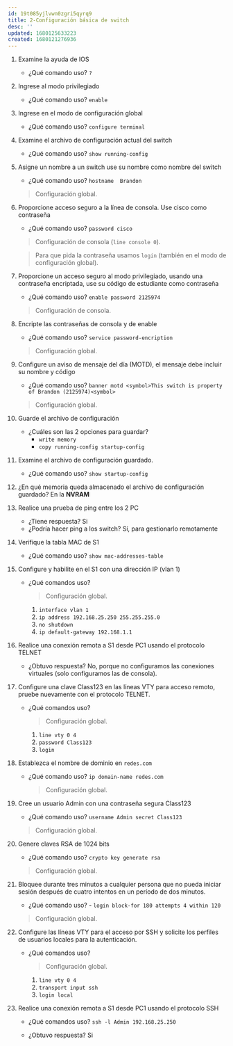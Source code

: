 ```yaml
---
id: 19t085yjlvwn0zgri5qyrq9
title: 2-Configuración básica de switch
desc: ''
updated: 1680125633223
created: 1680121276936
---
```


1. Examine la ayuda de IOS

    - ¿Qué comando uso? `?`

2. Ingrese al modo privilegiado

    - ¿Qué comando uso? `enable`

3. Ingrese en el modo de configuración global

    - ¿Qué comando uso? `configure terminal`

4. Examine el archivo de configuración actual del switch

    - ¿Qué comando uso? `show running-config`

5. Asigne un nombre a un switch use su nombre como nombre del switch

    - ¿Qué comando uso? `hostname  Brandon`

    > Configuración global.

6. Proporcione acceso seguro a la línea de consola. Use cisco como contraseña

    - ¿Qué comando uso? `password cisco`

    > Configuración de consola (`line console 0`).

    > Para que pida la contraseña usamos `login` (también en el modo de configuración global).

7. Proporcione un acceso seguro al modo privilegiado, usando una contraseña encriptada, use su código de estudiante como contraseña

    - ¿Qué comando uso? `enable password 2125974`

    > Configuración de consola.

8. Encripte las contraseñas de consola y de enable

    - ¿Qué comando uso? `service password-encription`

    > Configuración global.

9. Configure un aviso de mensaje del día (MOTD), el mensaje debe incluir su nombre y código

    - ¿Qué comando uso? `banner motd <symbol>This switch is property of Brandon (2125974)<symbol>`

    > Configuración global.

10. Guarde el archivo de configuración

    - ¿Cuáles son las 2 opciones para guardar?
        - `write memory`
        - `copy running-config startup-config`

11. Examine el archivo de configuración guardado.

    - ¿Qué comando uso? `show startup-config`

12. ¿En qué memoria queda almacenado el archivo de configuración guardado? En la **NVRAM**

13. Realice una prueba de ping entre los 2 PC

    - ¿Tiene respuesta? Si
    - ¿Podría hacer ping a los switch? Sí, para gestionarlo remotamente

14. Verifique la tabla MAC de S1

    - ¿Qué comando uso? `show mac-addresses-table`

15. Configure y habilite en el S1 con una dirección IP (vlan 1)

    - ¿Qué comandos uso?

        >  Configuración global.

        1. `interface vlan 1`
        2. `ip address 192.168.25.250 255.255.255.0`
        3. `no shutdown`
        4. `ip default-gateway 192.168.1.1`

16. Realice una conexión remota a S1 desde PC1 usando el protocolo TELNET

    - ¿Obtuvo respuesta? No, porque no configuramos las conexiones virtuales (solo configuramos las de consola).

17. Configure una clave Class123 en las líneas VTY para acceso remoto, pruebe nuevamente con el protocolo TELNET.

    - ¿Qué comandos uso?

        >  Configuración global.

        1. `line vty 0 4`
        2. `password Class123`
        3. `login`

18. Establezca el nombre de dominio en `redes.com`

    - ¿Qué comando uso? `ip domain-name redes.com`

        > Configuración global.

19. Cree un usuario Admin con una contraseña segura Class123

    - ¿Qué comando uso? `username Admin secret Class123`

    >  Configuración global.

20. Genere claves RSA de 1024 bits

    - ¿Qué comando uso? `crypto key generate rsa`

    > Configuración global.

21. Bloquee durante tres minutos a cualquier persona que no pueda iniciar sesión después de cuatro intentos en un período de dos minutos.

    - ¿Qué comando uso? - `login block-for 180 attempts 4 within 120`

    > Configuración global.

22. Configure las líneas VTY para el acceso por SSH y solicite los perfiles de usuarios locales para la autenticación.

    - ¿Qué comandos uso?

        >  Configuración global.

        1. `line vty 0 4`
        2. `transport input ssh`
        3. `login local`

23. Realice una conexión remota a S1 desde PC1 usando el protocolo SSH

    - ¿Qué comandos uso? `ssh -l Admin 192.168.25.250`

    - ¿Obtuvo respuesta? Si